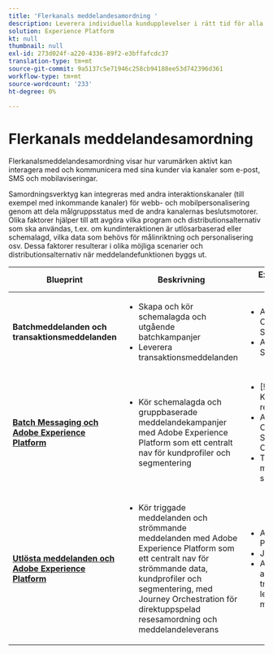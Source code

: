 ```yaml
---
title: 'Flerkanals meddelandesamordning '
description: Leverera individuella kundupplevelser i rätt tid för alla skärmar.
solution: Experience Platform
kt: null
thumbnail: null
exl-id: 273d024f-a220-4336-89f2-e3bffafcdc37
translation-type: tm+mt
source-git-commit: 9a5137c5e71946c258cb94188ee53d742396d361
workflow-type: tm+mt
source-wordcount: '233'
ht-degree: 0%

---
```


# Flerkanals meddelandesamordning

Flerkanalsmeddelandesamordning visar hur varumärken aktivt kan interagera med och kommunicera med sina kunder via kanaler som e-post, SMS och mobilaviseringar.

Samordningsverktyg kan integreras med andra interaktionskanaler (till exempel med inkommande kanaler) för webb- och mobilpersonalisering genom att dela målgruppsstatus med de andra kanalernas beslutsmotorer. Olika faktorer hjälper till att avgöra vilka program och distributionsalternativ som ska användas, t.ex. om kundinteraktionen är utlösarbaserad eller schemalagd, vilka data som behövs för målinriktning och personalisering osv. Dessa faktorer resulterar i olika möjliga scenarier och distributionsalternativ när meddelandefunktionen byggs ut.


| Blueprint | Beskrivning | Experience Cloud-program |
|---|---|---|
| **Batchmeddelanden och transaktionsmeddelanden** | <ul><li>Skapa och kör schemalagda och utgående batchkampanjer</li><li>Leverera transaktionsmeddelanden</li></ul> | <ul><li>Adobe Campaign Classic och Managed Services</li><li>Adobe Campaign Standard</li></ul> |
| **[Batch Messaging och Adobe Experience Platform](batch-messaging.md)** | <ul><li>Kör schemalagda och gruppbaserade meddelandekampanjer med Adobe Experience Platform som ett centralt nav för kundprofiler och segmentering</li></ul> | <ul><li>[!UICONTROL Kunddataplattform i realtid]</li><li>Adobe Campaign Classic, Managed Services eller Campaign Standard</li><li>Tredjeparts meddelandeleverantör som stöds</li></ul> |
| **[Utlösta meddelanden och Adobe Experience Platform](triggered-messaging.md)** | <ul><li>Kör triggade meddelanden och strömmande meddelanden med Adobe Experience Platform som ett centralt nav för strömmande data, kundprofiler och segmentering, med Journey Orchestration för direktuppspelad resesamordning och meddelandeleverans</li></ul> | <ul><li>Adobe Experience Platform</li><li>Journey Orchestration</li><li>Adobe Campaign eller andra program från tredje part för leverans av meddelanden</li></ul> |
